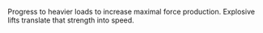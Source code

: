 Progress to heavier loads to increase maximal force production. Explosive lifts translate that strength into speed.
